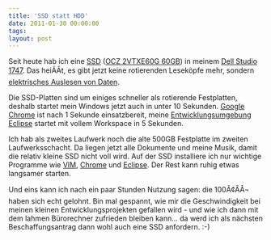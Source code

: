 ```yaml
---
title: 'SSD statt HDD'
date: 2011-01-30 00:00:00 
tags: 
layout: post
---
```

Seit heute hab ich eine <a href="http://de.wikipedia.org/wiki/Solid_State_Drive">SSD</a> (<a href="http://www.amazon.de/gp/product/B003NE5JCE/kopisde-21">OCZ 2VTXE60G 60GB</a>) in meinem <a href="http://www1.euro.dell.com/de/de/heimburo/Notebooks/studio-1747/pd.aspx?refid=studio-1747&cs=dedhs1&s=dhs">Dell Studio 1747</a>. Das heiÃÂt, es gibt jetzt keine rotierenden Leseköpfe mehr, sondern <a href="http://de.wikipedia.org/wiki/Solid_State_Drive">elektrisches Auslesen von Daten</a>.

Die SSD-Platten sind um einiges schneller als rotierende Festplatten, deshalb startet mein Windows jetzt auch in unter 10 Sekunden. <a href="http://www.google.com/chrome/intl/de/landing_tv.html">Google Chrome</a> ist nach 1 Sekunde einsatzbereit, meine <a href="http://eclipse.org">Entwicklungsumgebung Eclipse</a> startet mit vollem Workspace in 5 Sekunden.

<!--RndAds-->

Ich hab als zweites Laufwerk noch die alte 500GB Festplatte im zweiten Laufwerksschacht. Da liegen jetzt alle Dokumente und meine Musik, damit die relativ kleine SSD nicht voll wird. Auf der SSD installiere ich nur wichtige Programme wie <a href="http://www.vim.org/">VIM</a>, <a href="http://www.google.com/chrome/intl/de/landing_tv.html">Chrome</a> und <a href="http://eclipse.org">Eclipse</a>. Der Rest kann ruhig etwas langsamer starten.

Und eins kann ich nach ein paar Stunden Nutzung sagen: die 100Ã¢ÂÂ¬ haben sich echt gelohnt. Bin mal gespannt, wie mir die Geschwindigkeit bei meinen kleinen Entwicklungsprojekten gefallen wird - und wie ich dann mit dem lahmen Bürorechner zufrieden bleiben kann... da werd ich als nächsten Beschaffungsantrag dann wohl auch eine SSD anfordern. :-)

